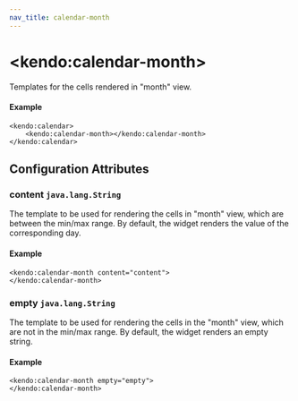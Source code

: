 ```yaml
---
nav_title: calendar-month
---
```


# \<kendo:calendar-month\>

Templates for the cells rendered in "month" view.

#### Example
    <kendo:calendar>
        <kendo:calendar-month></kendo:calendar-month>
    </kendo:calendar>

## Configuration Attributes

### content `java.lang.String`

The template to be used for rendering the cells in "month" view, which are between the min/max range.
 By default, the widget renders the value of the corresponding day.

#### Example
    <kendo:calendar-month content="content">
    </kendo:calendar-month>

### empty `java.lang.String`

The template to be used for rendering the cells in the "month" view, which are not in the min/max range.
 By default, the widget renders an empty string.

#### Example
    <kendo:calendar-month empty="empty">
    </kendo:calendar-month>

